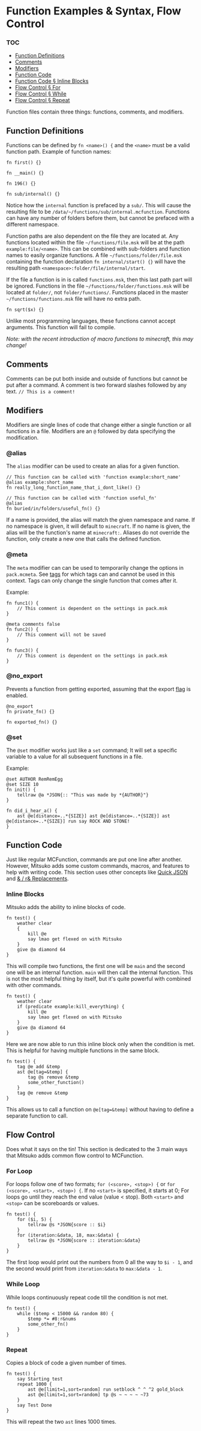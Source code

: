 # Function Examples & Syntax, Flow Control

### TOC

* [Function Definitions](#function-definitions)
* [Comments](#comments)
* [Modifiers](#modifiers)
* [Function Code](#function-code)
* [Function Code § Inline Blocks](#inline-blocks)
* [Flow Control § For](#for-loop)
* [Flow Control § While](#while-loop)
* [Flow Control § Repeat](#repeat)

Function files contain three things: functions, comments, and modifiers.

## Function Definitions

Functions can be defined by `fn <name>() {` and the `<name>` must be a valid function path. Example of function names:

```
fn first() {}

fn __main() {}

fn 196() {}

fn sub/internal() {}
```

Notice how the `internal` function is prefaced by a `sub/`. This will cause the resulting file to
be `/data/~/functions/sub/internal.mcfunction`. Functions can have any number of folders before them, but cannot be
prefaced with a different namespace.

Function paths are also dependent on the file they are located at. Any functions located within the
file `~/functions/file.msk` will be at the path `example:file/<name>`. This can be combined with sub-folders and
function names to easily organize functions. A file `~/functions/folder/file.msk` containing the function
declaration `fn internal/start() {}` will have the resulting path `<namespace>:folder/file/internal/start`.

If the file a function is in is called `functions.msk`, then this last path part will be ignored. Functions in the
file `~/functions/folder/functions.msk` will be located at `folder/`, not `folder/functions/`. Functions placed in the
master `~/functions/functions.msk` file will have no extra path.

``` 
fn sqrt($x) {}
```

Unlike most programming languages, these functions cannot accept arguments. This function will fail to compile.

*Note: with the recent introduction of macro functions to minecraft, this may change!*

## Comments

Comments can be put both inside and outside of functions but cannot be put after a command. A comment is two forward
slashes followed by any text.
```// This is a comment!```

## Modifiers

Modifiers are single lines of code that change either a single function or all functions in a file. Modifiers are an `@`
followed by data specifying the modification.

### @alias

The `alias` modifier can be used to create an alias for a given function.

```mitsuko
// This function can be called with 'function example:short_name'
@alias example:short_name
fn really_long_function_name_that_i_dont_like() {}

// This function can be called with 'function useful_fn'
@alias
fn buried/in/folders/useful_fn() {}
```

If a name is provided, the alias will match the given namespace and name. If no namespace is given, it will default
to `minecraft`. If no name is given, the alias will be the function's name at `minecraft:`. Aliases do not override the
function, only create a new one that calls the defined function.

### @meta

The `meta` modifier can can be used to temporarily change the options in `pack.mcmeta`.
See [tags](File%20Structure.md#tags) for which tags can and cannot be used in this context. Tags can only change the
single function that comes after it.

Example:

``` 
fn func1() {
    // This comment is dependent on the settings in pack.msk
}

@meta comments false
fn func2() {
    // This comment will not be saved
}

fn func3() {
    // This comment is dependent on the settings in pack.msk
}
```

### @no_export

Prevents a function from getting exported, assuming that the export [flag](../README.md#compiler-options) is enabled.

```
@no_export
fn private_fn() {}

fn exported_fn() {}
```

### @set

The `@set` modifier works just like a `set` command; It will set a specific variable to a value for all subsequent
functions in a file.

Example:

```
@set AUTHOR RemRemEgg
@set SIZE 10
fn init() {
    tellraw @a *JSON{:: "This was made by *{AUTHOR}"}
}

fn did_i_hear_a() {
    ast @e[distance=..*{SIZE}] ast @e[distance=..*{SIZE}] ast @e[distance=..*{SIZE}] run say ROCK AND STONE!
}
```

## Function Code

Just like regular MCFunction, commands are put one line after another. However, Mitsuko adds some custom commands,
macros, and features to help with writing code. This section uses other concepts
like [Quick JSON](Utilities.md#quick-json)
and [& / r& Replacements](Utilities.md#-and-r-replacements).

### Inline Blocks

Mitsuko adds the ability to inline blocks of code.

```
fn test() {
    weather clear
    {
        kill @e
        say lmao get flexed on with Mitsuko
    }
    give @a diamond 64
}
```

This will compile two functions, the first one will be `main` and the second one will be an internal function. `main`
will then call the internal function. This is not the most helpful thing by itself, but it's quite powerful with
combined with other commands.

```
fn test() {
    weather clear
    if (predicate example:kill_everything) {
        kill @e
        say lmao get flexed on with Mitsuko
    }
    give @a diamond 64
}
```

Here we are now able to run this inline block only when the condition is met. This is helpful for having multiple
functions in the same block.

```
fn test() {
    tag @e add &temp
    ast @e[tag=&temp] {
        tag @s remove &temp
        some_other_function()
    }
    tag @e remove &temp
}
```

This allows us to call a function on `@e[tag=&temp]` without having to define a separate function to call.

## Flow Control

Does what it says on the tin! This section is dedicated to the 3 main ways that Mitsuko adds common flow control to
MCFunction.

### For Loop

For loops follow one of two formats; `for (<score>, <stop>) {` or `for (<score>, <start>, <stop>) {`. If no `<start>` is
specified, it starts at 0; For loops go until they reach the end value (value < stop). Both `<start>` and `<stop>` can
be scoreboards or values.

```
fn test() {
    for ($i, 5) {
        tellraw @s *JSON{score :: $i}
    }
    for (iteration:&data, 18, max:&data) {
        tellraw @s *JSON{score :: iteration:&data}
    }
}
```

The first loop would print out the numbers from 0 all the way to `$i - 1`, and the second would print from
`iteration:&data` to `max:&data - 1`.

### While Loop

While loops continuously repeat code till the condition is not met.

```
fn test() {
    while ($temp < 15000 && random 80) {
        $temp *= #8:r&nums
        some_other_fn()
    }
}
```

### Repeat

Copies a block of code a given number of times.

```
fn test() {
    say Starting test
    repeat 1000 {
        ast @e[limit=1,sort=random] run setblock ^ ^ ^2 gold_block
        ast @e[limit=1,sort=random] tp @s ~ ~ ~ ~ ~73
    }
    say Test Done
}
```

This will repeat the two `ast` lines 1000 times.